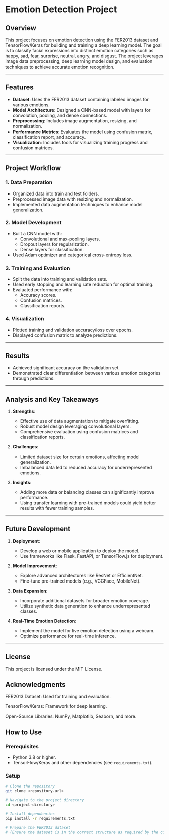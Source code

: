 # Emotion Detection Project

## Overview
This project focuses on emotion detection using the FER2013 dataset and TensorFlow/Keras for building and training a deep learning model. The goal is to classify facial expressions into distinct emotion categories such as happy, sad, fear, surprise, neutral, angry, and disgust. The project leverages image data preprocessing, deep learning model design, and evaluation techniques to achieve accurate emotion recognition.

---

## Features
- **Dataset**: Uses the FER2013 dataset containing labeled images for various emotions.
- **Model Architecture**: Designed a CNN-based model with layers for convolution, pooling, and dense connections.
- **Preprocessing**: Includes image augmentation, resizing, and normalization.
- **Performance Metrics**: Evaluates the model using confusion matrix, classification report, and accuracy.
- **Visualization**: Includes tools for visualizing training progress and confusion matrices.

---

## Project Workflow

### 1. Data Preparation
- Organized data into train and test folders.
- Preprocessed image data with resizing and normalization.
- Implemented data augmentation techniques to enhance model generalization.

### 2. Model Development
- Built a CNN model with:
  - Convolutional and max-pooling layers.
  - Dropout layers for regularization.
  - Dense layers for classification.
- Used Adam optimizer and categorical cross-entropy loss.

### 3. Training and Evaluation
- Split the data into training and validation sets.
- Used early stopping and learning rate reduction for optimal training.
- Evaluated performance with:
  - Accuracy scores.
  - Confusion matrices.
  - Classification reports.

### 4. Visualization
- Plotted training and validation accuracy/loss over epochs.
- Displayed confusion matrix to analyze predictions.

---

## Results
- Achieved significant accuracy on the validation set.
- Demonstrated clear differentiation between various emotion categories through predictions.

---

## Analysis and Key Takeaways
1. **Strengths**:
   - Effective use of data augmentation to mitigate overfitting.
   - Robust model design leveraging convolutional layers.
   - Comprehensive evaluation using confusion matrices and classification reports.

2. **Challenges**:
   - Limited dataset size for certain emotions, affecting model generalization.
   - Imbalanced data led to reduced accuracy for underrepresented emotions.

3. **Insights**:
   - Adding more data or balancing classes can significantly improve performance.
   - Using transfer learning with pre-trained models could yield better results with fewer training samples.

---

## Future Development
1. **Deployment**:
   - Develop a web or mobile application to deploy the model.
   - Use frameworks like Flask, FastAPI, or TensorFlow.js for deployment.

2. **Model Improvement**:
   - Explore advanced architectures like ResNet or EfficientNet.
   - Fine-tune pre-trained models (e.g., VGGFace, MobileNet).

3. **Data Expansion**:
   - Incorporate additional datasets for broader emotion coverage.
   - Utilize synthetic data generation to enhance underrepresented classes.

4. **Real-Time Emotion Detection**:
   - Implement the model for live emotion detection using a webcam.
   - Optimize performance for real-time inference.

---
## License

This project is licensed under the MIT License.

## Acknowledgments

FER2013 Dataset: Used for training and evaluation.

TensorFlow/Keras: Framework for deep learning.

Open-Source Libraries: NumPy, Matplotlib, Seaborn, and more.

## How to Use
### Prerequisites
- Python 3.8 or higher.
- TensorFlow/Keras and other dependencies (see `requirements.txt`).

### Setup
```bash
# Clone the repository
git clone <repository-url>

# Navigate to the project directory
cd <project-directory>

# Install dependencies
pip install -r requirements.txt

# Prepare the FER2013 dataset
# (Ensure the dataset is in the correct structure as required by the code)
